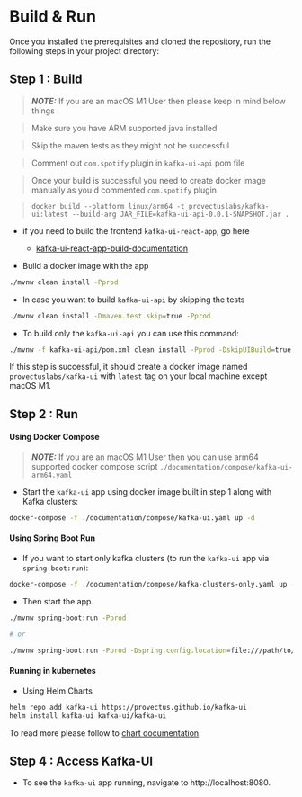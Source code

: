 # Build & Run

Once you installed the prerequisites and cloned the repository, run the following steps in your project directory:

## Step 1 : Build
> **_NOTE:_**  If you are an macOS M1 User then please keep in mind below things

> Make sure you have ARM supported java installed

> Skip the maven tests as they might not be successful

> Comment out `com.spotify` plugin in `kafka-ui-api` pom file

> Once your build is successful you need to create docker image manually as you'd commented `com.spotify` plugin

> ```docker build --platform linux/arm64 -t provectuslabs/kafka-ui:latest --build-arg JAR_FILE=kafka-ui-api-0.0.1-SNAPSHOT.jar .```


- if you need to build the frontend `kafka-ui-react-app`, go here
     - [kafka-ui-react-app-build-documentation](../../../kafka-ui-react-app/README.md)

- Build a docker image with the app
```sh
./mvnw clean install -Pprod
```

- In case you want to build `kafka-ui-api` by skipping the tests
```sh
./mvnw clean install -Dmaven.test.skip=true -Pprod
``` 

- To build only the `kafka-ui-api` you can use this command:
```sh
./mvnw -f kafka-ui-api/pom.xml clean install -Pprod -DskipUIBuild=true
```

If this step is successful, it should create a docker image named `provectuslabs/kafka-ui` with `latest` tag on your local machine except macOS M1.

## Step 2 : Run
#### Using Docker Compose
> **_NOTE:_**  If you are an macOS M1 User then you can use arm64 supported docker compose script `./documentation/compose/kafka-ui-arm64.yaml`
 - Start the `kafka-ui` app using docker image built in step 1 along with Kafka clusters:
```sh
docker-compose -f ./documentation/compose/kafka-ui.yaml up -d
```

#### Using Spring Boot Run
 - If you want to start only kafka clusters (to run the `kafka-ui` app via `spring-boot:run`):
```sh
docker-compose -f ./documentation/compose/kafka-clusters-only.yaml up -d
``` 
- Then start the app.
```sh
./mvnw spring-boot:run -Pprod

# or

./mvnw spring-boot:run -Pprod -Dspring.config.location=file:///path/to/conf.yaml
```

#### Running in kubernetes
- Using Helm Charts
```sh bash
helm repo add kafka-ui https://provectus.github.io/kafka-ui
helm install kafka-ui kafka-ui/kafka-ui
```
To read more please follow to [chart documentation](../../../charts/kafka-ui/README.md).
 
## Step 4 : Access Kafka-UI
 - To see the `kafka-ui` app running, navigate to http://localhost:8080.